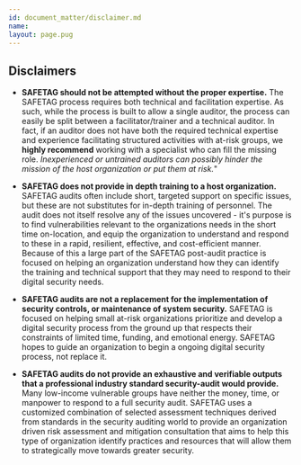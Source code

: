 ```yaml
---
id: document_matter/disclaimer.md
name: 
layout: page.pug
---
```


## Disclaimers

  * **SAFETAG should not be attempted without the proper expertise.** The SAFETAG process requires both technical and facilitation expertise. As such, while the process is built to allow a single auditor, the process can easily be split between a facilitator/trainer and a technical auditor. In fact, if an auditor does not have both the required technical expertise and experience facilitating structured activities with at-risk groups, we **highly recommend** working with a specialist who can fill the missing role. *Inexperienced or untrained auditors can possibly hinder the mission of the host organization or put them at risk.*"

  * **SAFETAG does not provide in depth training to a host organization.** SAFETAG audits often include short, targeted support on specific issues, but these are not substitutes for in-depth training of personnel. The audit does not itself resolve any of the issues uncovered - it's purpose is to find vulnerabilities relevant to the organizations needs in the short time on-location, and equip the organization to understand and respond to these in a rapid, resilient, effective, and cost-efficient manner. Because of this a large part of the SAFETAG post-audit practice is focused on helping an organization understand how they can identify the training and technical support that they may need to respond to their digital security needs.

  * **SAFETAG audits are not a replacement for the implementation of security controls, or maintenance of system security.** SAFETAG is focused on helping small at-risk organizations prioritize and develop a digital security process from the ground up that respects their constraints of limited time, funding, and emotional energy. SAFETAG hopes to guide an organization to begin a ongoing digital security process, not replace it.

  * **SAFETAG audits do not provide an exhaustive and verifiable outputs that a professional industry standard security-audit would provide.** Many low-income vulnerable groups have neither the money, time, or manpower to respond to a full security audit. SAFETAG uses a customized combination of selected assessment techniques derived from standards in the security auditing world to provide an organization driven risk assessment and mitigation consultation that aims to help this type of organization identify practices and resources that will allow them to strategically move towards greater security.

